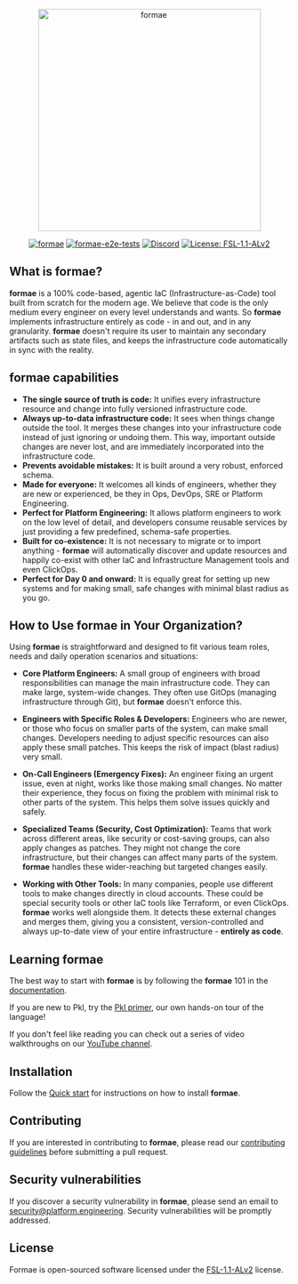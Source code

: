 <p align="center">
  <picture>
    <source media="(prefers-color-scheme: dark)" srcset="https://github.com/user-attachments/assets/f5b7267c-4fff-4aab-b33c-6b17a658c88e">
    <source media="(prefers-color-scheme: light)" srcset="https://github.com/user-attachments/assets/e6a09bee-8fd9-4d29-a405-a1cd743209bb">
    <img width="400" alt="formae" src="https://github.com/user-attachments/assets/e6a09bee-8fd9-4d29-a405-a1cd743209bb">
  </picture>
</p>

<p align="center">
  <a href="https://github.com/platform-engineering-labs/formae/actions/workflows/go.yml"><img src="https://github.com/platform-engineering-labs/formae/actions/workflows/go.yml/badge.svg" alt="formae"></a>
  <a href="https://github.com/platform-engineering-labs/formae/actions/workflows/e2e-tests.yml"><img src="https://github.com/platform-engineering-labs/formae/actions/workflows/e2e-tests.yml/badge.svg" alt="formae-e2e-tests"></a>
  <a href="https://discord.gg/hr6dHaW76k"><img src="https://img.shields.io/discord/1417222307956392148?logo=discord&logoColor=959da5" alt="Discord"></a>
  <a href="https://github.com/platform-engineering-labs/formae/blob/main/LICENSES/FSL-1.1-ALv2.md"><img src="https://img.shields.io/badge/license-FSL--1.1--ALv2-blue" alt="License: FSL-1.1-ALv2"></a>
</p>

## What is **formae**?

**formae** is a 100% code-based, agentic IaC (Infrastructure-as-Code) tool built from scratch for the modern age. We believe that code is the only medium every engineer on every level understands and wants. So **formae** implements infrastructure entirely as code - in and out, and in any granularity. **formae** doesn't require its user to maintain any secondary artifacts such as state files, and keeps the infrastructure code automatically in sync with the reality.

## **formae** capabilities

- **The single source of truth is code:** It unifies every infrastructure resource and change into fully versioned infrastructure code.
- **Always up-to-data infrastructure code:** It sees when things change outside the tool. It merges these changes into your infrastructure code instead of just ignoring or undoing them. This way, important outside changes are never lost, and are immediately incorporated into the infrastructure code.
- **Prevents avoidable mistakes:** It is built around a very robust, enforced schema.
- **Made for everyone:** It welcomes all kinds of engineers, whether they are new or experienced, be they in Ops, DevOps, SRE or Platform Engineering.
- **Perfect for Platform Engineering:** It allows platform engineers to work on the low level of detail, and developers consume reusable services by just providing a few predefined, schema-safe properties.
- **Built for co-existence:** It is not necessary to migrate or to import anything - **formae** will automatically discover and update resources and happily co-exist with other IaC and Infrastructure Management tools and even ClickOps.
- **Perfect for Day 0 and onward:** It is equally great for setting up new systems and for making small, safe changes with minimal blast radius as you go.

## How to Use **formae** in Your Organization?

Using **formae** is straightforward and designed to fit various team roles, needs and daily operation scenarios and situations:

- **Core Platform Engineers:** A small group of engineers with broad responsibilities can manage the main infrastructure code. They can make large, system-wide changes. They often use GitOps (managing infrastructure through Git), but **formae** doesn't enforce this.

- **Engineers with Specific Roles & Developers:** Engineers who are newer, or those who focus on smaller parts of the system, can make small changes. Developers needing to adjust specific resources can also apply these small patches. This keeps the risk of impact (blast radius) very small.

- **On-Call Engineers (Emergency Fixes):** An engineer fixing an urgent issue, even at night, works like those making small changes. No matter their experience, they focus on fixing the problem with minimal risk to other parts of the system. This helps them solve issues quickly and safely.

- **Specialized Teams (Security, Cost Optimization):** Teams that work across different areas, like security or cost-saving groups, can also apply changes as patches. They might not change the core infrastructure, but their changes can affect many parts of the system. **formae** handles these wider-reaching but targeted changes easily.

- **Working with Other Tools:** In many companies, people use different tools to make changes directly in cloud accounts. These could be special security tools or other IaC tools like Terraform, or even ClickOps. **formae** works well alongside them. It detects these external changes and merges them, giving you a consistent, version-controlled and always up-to-date view of your entire infrastructure - **entirely as code**.

## Learning **formae**

The best way to start with **formae** is by following the **formae** 101 in the [documentation](https://docs.formae.io/en/latest/formae-101/fundamentals).

If you are new to Pkl, try the [Pkl primer](https://pkl.platform.engineering/), our own hands-on tour of the language!

If you don't feel like reading you can check out a series of video walkthroughs on our [YouTube channel](https://www.youtube.com/playlist?list=PLntTBHUL8qpTGIIYkxOv8cLp7Y5jtZpun).

## Installation

Follow the [Quick start](https://docs.formae.io/en/latest/) for instructions on how to install **formae**.

## Contributing

If you are interested in contributing to **formae**, please read our [contributing guidelines](https://github.com/platform-engineering-labs/formae/blob/main/CONTRIBUTING.md) before submitting a pull request.

## Security vulnerabilities

If you discover a security vulnerability in **formae**, please send an email to [security@platform.engineering](mailto:security@platform.engineering). Security vulnerabilities will be promptly addressed.

## License

Formae is open-sourced software licensed under the [FSL-1.1-ALv2](https://github.com/platform-engineering-labs/formae/blob/main/LICENSES/FSL-1.1-ALv2.md) license.
